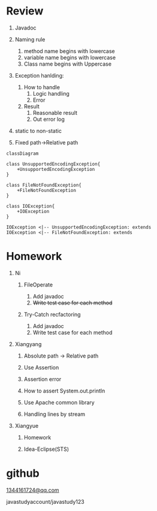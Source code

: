# Review
1. Javadoc
2. Naming rule
   1. method name begins with lowercase
   2. variable name begins with lowercase
   3. Class name begins with Uppercase
3. Exception hanlding:
   1. How to handle
      1. Logic handling
      2. Error
   2. Result
      1. Reasonable result
      2. Out error log

4. static to non-static
5. Fixed path→Relative path
 
```mermaid
classDiagram

class UnsupportedEncodingException{
    +UnsupportedEncodingException
}

class FileNotFoundException{
    +FileNotFoundException
}

class IOException{
    +IOException
}

IOException <|-- UnsupportedEncodingException: extends
IOException <|-- FileNotFoundException: extends
```
# Homework
1. Ni
   1. FileOperate
      1. Add javadoc
      2. ~~Write test case for each method~~

   1. Try-Catch recfactoring
      1. Add javadoc
      2. Write test case for each method
2. Xiangyang
   1. Absolute path -> Relative path
   2. Use Assertion
   
   3. Assertion error
   4. How to assert System.out.println 

   1. Use Apache common library
   2. Handling lines by stream


3. Xiangyue
   1. Homework

   2. Idea-Eclipse(STS)


# github

1344161724@qq.com

javastudyaccount/javastudy123

